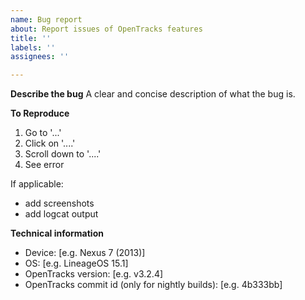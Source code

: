 ```yaml
---
name: Bug report
about: Report issues of OpenTracks features
title: ''
labels: ''
assignees: ''

---
```


**Describe the bug**
A clear and concise description of what the bug is.

**To Reproduce**
1. Go to '...'
2. Click on '....'
3. Scroll down to '....'
4. See error

If applicable:
* add screenshots
* add logcat output

**Technical information**
 - Device: [e.g. Nexus 7 (2013)]
 - OS: [e.g. LineageOS 15.1]
 - OpenTracks version: [e.g. v3.2.4]
 - OpenTracks commit id (only for nightly builds): [e.g. 4b333bb]
